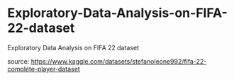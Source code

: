 # Exploratory-Data-Analysis-on-FIFA-22-dataset
Exploratory Data Analysis on FIFA 22 dataset

source: https://www.kaggle.com/datasets/stefanoleone992/fifa-22-complete-player-dataset
